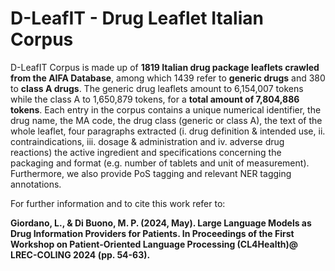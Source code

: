 # D-LeafIT - Drug Leaflet Italian Corpus

D-LeafIT Corpus is made up of **1819 Italian drug package leaflets crawled from the AIFA Database**, among which 1439 refer to **generic drugs** and 380 to **class A drugs**. The generic drug leaflets amount to 6,154,007 tokens while the class A to 1,650,879 tokens, for a **total amount of 7,804,886 tokens**. Each entry in the corpus contains a unique numerical identifier, the drug name, the MA code, the drug class (generic or class A), the text of the whole leaflet, four paragraphs extracted (i. drug definition & intended use, ii. contraindications, iii. dosage & administration and iv. adverse drug reactions) the active ingredient and specifications concerning the packaging and format (e.g. number of tablets and unit of measurement). Furthermore, we also provide PoS tagging and relevant NER tagging annotations.


For further information and to cite this work refer to:

**Giordano, L., & Di Buono, M. P. (2024, May). Large Language Models as Drug Information Providers for Patients. In Proceedings of the First Workshop on Patient-Oriented Language Processing (CL4Health)@ LREC-COLING 2024 (pp. 54-63).**
